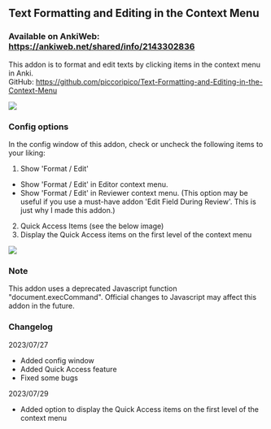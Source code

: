 ## Text Formatting and Editing in the Context Menu

### Available on AnkiWeb: https://ankiweb.net/shared/info/2143302836

This addon is to format and edit texts by clicking items in the context menu in Anki.  
GitHub: https://github.com/piccoripico/Text-Formatting-and-Editing-in-the-Context-Menu

<img src="https://github.com/piccoripico/Text-Formatting-and-Editing-in-the-Context-Menu/raw/main/ScreenShotonRightClick.png">

### Config options

In the config window of this addon, check or uncheck the following items to your liking:

1. Show 'Format / Edit'
  - Show 'Format / Edit' in Editor context menu.
  - Show 'Format / Edit' in Reviewer context menu. (This option may be useful if you use a must-have addon 'Edit Field During Review'. This is just why I made this addon.)
2. Quick Access Items (see the below image)
3. Display the Quick Access items on the first level of the context menu
<img src="https://github.com/piccoripico/Text-Formatting-and-Editing-in-the-Context-Menu/raw/main/ConfigWindow.JPG">

### Note

This addon uses a deprecated Javascript function "document.execCommand". Official changes to Javascript may affect this addon in the future.

### Changelog

2023/07/27
- Added config window
- Added Quick Access feature
- Fixed some bugs

2023/07/29
- Added option to display the Quick Access items on the first level of the context menu
